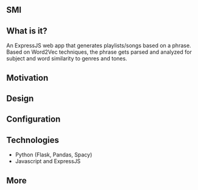 ## SMI
  
  ## What is it?
   An ExpressJS web app that generates playlists/songs based on a phrase. Based on Word2Vec techniques, the phrase gets parsed and analyzed for  subject and word similarity to genres and tones.
    
  ## Motivation

  ## Design

## Configuration
  
## Technologies
  - Python (Flask, Pandas, Spacy)
  - Javascript and ExpressJS
  
  
## More

